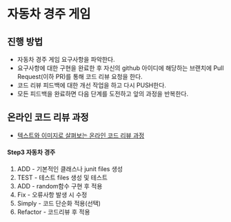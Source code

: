 # 자동차 경주 게임
## 진행 방법
* 자동차 경주 게임 요구사항을 파악한다.
* 요구사항에 대한 구현을 완료한 후 자신의 github 아이디에 해당하는 브랜치에 Pull Request(이하 PR)를 통해 코드 리뷰 요청을 한다.
* 코드 리뷰 피드백에 대한 개선 작업을 하고 다시 PUSH한다.
* 모든 피드백을 완료하면 다음 단계를 도전하고 앞의 과정을 반복한다.

## 온라인 코드 리뷰 과정
* [텍스트와 이미지로 살펴보는 온라인 코드 리뷰 과정](https://github.com/next-step/nextstep-docs/tree/master/codereview)

#### Step3 자동차 경주

1. ADD - 기본적인 클래스나 junit files 생성
2. TEST - 테스트 files 생성 및 테스트
3. ADD - random함수 구현 후 적용
4. Fix - 오류사항 발생 시 수정
5. Simply - 코드 단순화 적용(선택)
6. Refactor - 코드리뷰 후 적용
